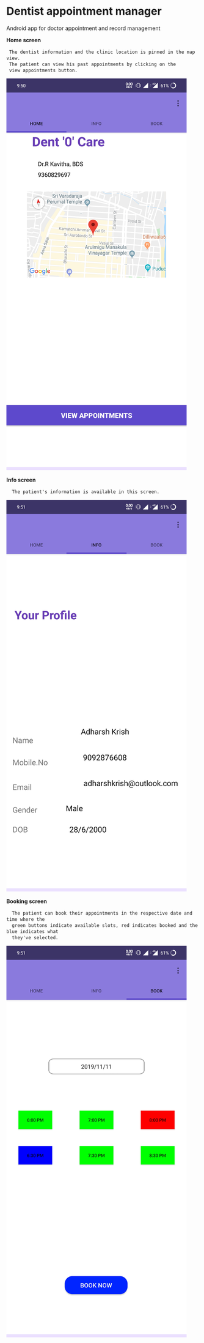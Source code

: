 # Dentist appointment manager
Android app for doctor appointment and record management


<b>Home screen</b>

     The dentist information and the clinic location is pinned in the map view.
     The patient can view his past appointments by clicking on the 
     view appointments button.
<img src="img/home.jpg">


<b>Info screen</b>

      The patient's information is available in this screen.
<img src="img/info.jpg">

<b>Booking screen</b>

      The patient can book their appointments in the respective date and time where the 
      green buttons indicate available slots, red indicates booked and the blue indicates what 
      they've selected.
<img src="img/book.jpg">
